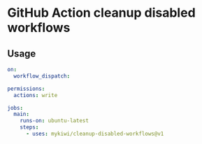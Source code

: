 # GitHub Action cleanup disabled workflows

## Usage

```yml
on:
  workflow_dispatch:

permissions:
  actions: write

jobs:
  main:
    runs-on: ubuntu-latest
    steps:
      - uses: mykiwi/cleanup-disabled-workflows@v1
```
